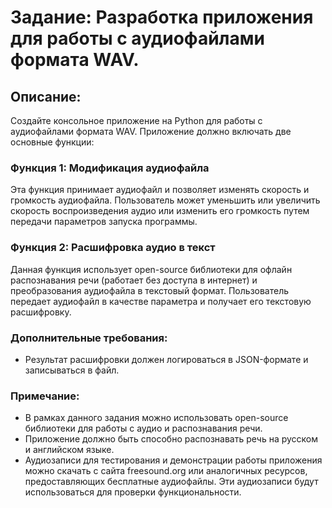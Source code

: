 # Задание: Разработка приложения для работы с аудиофайлами формата WAV.

## Описание:
Создайте консольное приложение на Python для работы с аудиофайлами формата WAV. Приложение должно включать две основные функции:

### Функция 1: Модификация аудиофайла
Эта функция принимает аудиофайл и позволяет изменять скорость и громкость аудиофайла. Пользователь может уменьшить или увеличить скорость воспроизведения аудио или изменить его громкость путем передачи параметров запуска программы.

### Функция 2: Расшифровка аудио в текст
Данная функция использует open-source библиотеки для офлайн распознавания речи (работает без доступа в интернет) и преобразования аудиофайла в текстовый формат. Пользователь передает аудиофайл в качестве параметра и получает его текстовую расшифровку.

### Дополнительные требования:
- Результат расшифровки должен логироваться в JSON-формате и записываться в файл.

### Примечание:
- В рамках данного задания можно использовать open-source библиотеки для работы с аудио и распознавания речи.
- Приложение должно быть способно распознавать речь на русском и английском языке.
- Аудиозаписи для тестирования и демонстрации работы приложения можно скачать с сайта freesound.org или аналогичных ресурсов, предоставляющих бесплатные аудиофайлы. Эти аудиозаписи будут использоваться для проверки функциональности.
